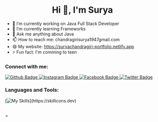  <h1 align="center">Hi 👋, I'm Surya</h1>

- 🔭 I’m currently working on Java Full Stack Developer
- 🌱 I’m currently learning Frameworks
- 💬 Ask me anything about Java 
- 📫 How to reach me:  chandragirisurya1947gmail.com
- 😄 My website: https://suryachandragiri-portfolio.netlify.app
- ⚡ Fun fact: I'm comming to teen
  
### Connect with me:
<div id="badges">
  <a href="https://github.com/axiftaj">
    <img src="https://img.shields.io/badge/Github-white?style=for-the-badge&logo=Github&logoColor=black" alt="Github Badge"/>
  </a>
   <a href="https://www.instagram.com/axif_taj">
    <img src="https://img.shields.io/badge/Instagram-purple?style=for-the-badge&logo=instagram&logoColor=white" alt="Instagram Badge"/>
  </a>
   <a href="https://fb.com/aaxiftaj">
    <img src="https://img.shields.io/badge/Facebook-blue?style=for-the-badge&logo=facebook&logoColor=white" alt="Facebook Badge"/>
  </a>
   <a href="https://twitter.com/axiftaj">
    <img src="https://img.shields.io/badge/Twitter-blue?style=for-the-badge&logo=twitter&logoColor=white" alt="Twitter Badge"/>
  </a>
</div>

### Languages and Tools:
[![My Skills](https://skillicons.dev/icons?i=java,mysql,html,css,javascript,linux,github,git,)](https://skillicons.dev)



<br>
⭐️ 
